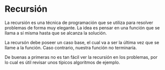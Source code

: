 # Recursión

La recursión es una técnica de programación que se utiliza para resolver problemas de forma muy elegante. La idea es pensar en una función que se llama a sí misma hasta que se alcanza la solución. 

La recursón debe poseer un caso base, el cual va a ser la última vez que se llame a la función. Caso contrario, nuestra función no terminaría. 

De buenas a primeras no es tan fácil ver la recursión en los problemas, por lo cual es útil revisar unos típicos algoritmos de ejemplo.

